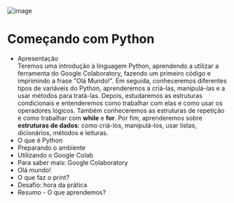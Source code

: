 ![image](https://github.com/ademarionobre/Python---Fundamentos-DA-DS/assets/92057489/ee871437-4f5c-4715-970c-dbe711349369)

# Começando com Python

- Apresentação  
  Teremos uma introdução à linguagem Python, aprendendo a utilizar a ferramenta do Google Colaboratory, fazendo um primeiro código e imprimindo a frase "Olá Mundo!".
  Em seguida, conheceremos diferentes tipos de variáveis do Python, aprenderemos a criá-las, manipulá-las e a usar métodos para tratá-las.
  Depois, estudaremos as estruturas condicionais e entenderemos como trabalhar com elas e como usar os operadores lógicos.
  Também conheceremos as estruturas de repetição e como trabalhar com **while** e **for**. Por fim, aprenderemos sobre **estruturas de dados**: como criá-los, manipulá-los, usar listas, dicionários, métodos e leituras.
- O que é Python
- Preparando o ambiente
- Utilizando o Google Colab
- Para saber mais: Google Colaboratory
- Olá mundo!
- O que faz o print?
- Desafio: hora da prática
- Resumo - O que aprendemos?
